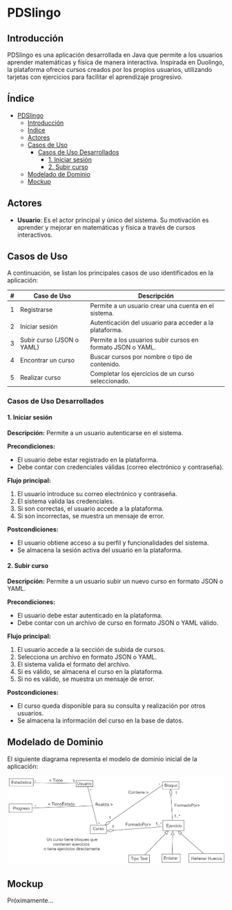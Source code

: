 # PDSlingo

## Introducción
PDSlingo es una aplicación desarrollada en Java que permite a los usuarios aprender matemáticas y física de manera interactiva. Inspirada en Duolingo, la plataforma ofrece cursos creados por los propios usuarios, utilizando tarjetas con ejercicios para facilitar el aprendizaje progresivo.

## Índice
- [PDSlingo](#pdslingo)
  - [Introducción](#introducción)
  - [Índice](#índice)
  - [Actores](#actores)
  - [Casos de Uso](#casos-de-uso)
    - [Casos de Uso Desarrollados](#casos-de-uso-desarrollados)
      - [1. Iniciar sesión](#1-iniciar-sesión)
      - [2. Subir curso](#2-subir-curso)
  - [Modelado de Dominio](#modelado-de-dominio)
  - [Mockup](#mockup)

## Actores
- **Usuario**: Es el actor principal y único del sistema. Su motivación es aprender y mejorar en matemáticas y física a través de cursos interactivos.

## Casos de Uso
A continuación, se listan los principales casos de uso identificados en la aplicación:

| # | Caso de Uso | Descripción |
|---|---------------------------|------------------------------------------------|
| 1 | Registrarse | Permite a un usuario crear una cuenta en el sistema. |
| 2 | Iniciar sesión | Autenticación del usuario para acceder a la plataforma. |
| 3 | Subir curso (JSON o YAML) | Permite a los usuarios subir cursos en formato JSON o YAML. |
| 4 | Encontrar un curso | Buscar cursos por nombre o tipo de contenido. |
| 5 | Realizar curso | Completar los ejercicios de un curso seleccionado. |

### Casos de Uso Desarrollados

#### 1. Iniciar sesión
**Descripción:** Permite a un usuario autenticarse en el sistema.

**Precondiciones:**
- El usuario debe estar registrado en la plataforma.
- Debe contar con credenciales válidas (correo electrónico y contraseña).

**Flujo principal:**
1. El usuario introduce su correo electrónico y contraseña.
2. El sistema valida las credenciales.
3. Si son correctas, el usuario accede a la plataforma.
4. Si son incorrectas, se muestra un mensaje de error.

**Postcondiciones:**
- El usuario obtiene acceso a su perfil y funcionalidades del sistema.
- Se almacena la sesión activa del usuario en la plataforma.

#### 2. Subir curso
**Descripción:** Permite a un usuario subir un nuevo curso en formato JSON o YAML.

**Precondiciones:**
- El usuario debe estar autenticado en la plataforma.
- Debe contar con un archivo de curso en formato JSON o YAML válido.

**Flujo principal:**
1. El usuario accede a la sección de subida de cursos.
2. Selecciona un archivo en formato JSON o YAML.
3. El sistema valida el formato del archivo.
4. Si es válido, se almacena el curso en la plataforma.
5. Si no es válido, se muestra un mensaje de error.

**Postcondiciones:**
- El curso queda disponible para su consulta y realización por otros usuarios.
- Se almacena la información del curso en la base de datos.

## Modelado de Dominio
El siguiente diagrama representa el modelo de dominio inicial de la aplicación:

![Modelo de Dominio](diseno/modeloDeDominioInicial.png)

## Mockup

Próximamente...

